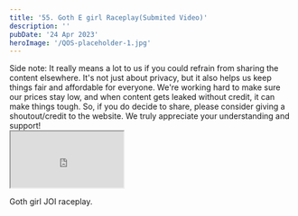 ```yaml
---
title: '55. Goth E girl Raceplay(Submited Video)'
description: ''
pubDate: '24 Apr 2023'
heroImage: '/QOS-placeholder-1.jpg'
---
```

<div class="video_paragraph_header"> Side note: It really means a lot to us if you could refrain from sharing the content elsewhere. It's not just about privacy, but it also helps us keep things fair and affordable for everyone. We're working hard to make sure our prices stay low, and when content gets leaked without credit, it can make things tough. So, if you do decide to share, please consider giving a shoutout/credit to the website. We truly appreciate your understanding and support!</div>

<iframe src="https://drive.google.com/file/d/14sGHJwRNCrALI_5l7IF5mzy7zpstsZxC/preview" width="200" height="100" allow="autoplay" allowfullscreen="allowfullscreen"></iframe>

Goth girl JOI raceplay.
<br>
<br>
<!---<a class="read_more" href="https://drive.google.com/file/d/14sGHJwRNCrALI_5l7IF5mzy7zpstsZxC/view?usp=sharing">Download</a>--->